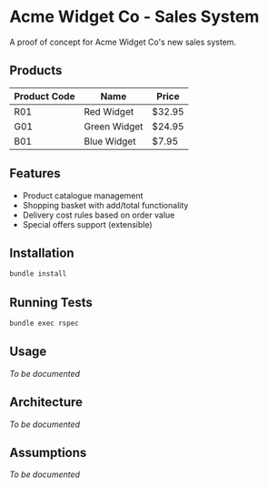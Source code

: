 # Acme Widget Co - Sales System

A proof of concept for Acme Widget Co's new sales system.

## Products

| Product Code | Name | Price |
|--------------|------|-------|
| R01 | Red Widget | $32.95 |
| G01 | Green Widget | $24.95 |
| B01 | Blue Widget | $7.95 |

## Features

- Product catalogue management
- Shopping basket with add/total functionality
- Delivery cost rules based on order value
- Special offers support (extensible)

## Installation

```bash
bundle install
```

## Running Tests

```bash
bundle exec rspec
```

## Usage

_To be documented_

## Architecture

_To be documented_

## Assumptions

_To be documented_
